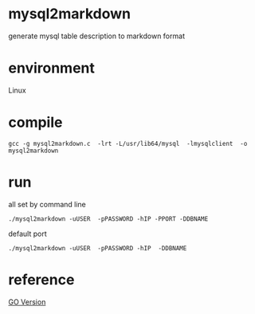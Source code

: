 # mysql2markdown
generate mysql table description to markdown format

# environment
Linux

# compile
```
gcc -g mysql2markdown.c  -lrt -L/usr/lib64/mysql  -lmysqlclient  -o  mysql2markdown
```

# run
all set by command line 
```
./mysql2markdown -uUSER  -pPASSWORD -hIP -PPORT -DDBNAME
```

default port
```
./mysql2markdown -uUSER  -pPASSWORD -hIP  -DDBNAME

```

# reference
[GO Version](https://github.com/alicfeng/mysql_markdown)



